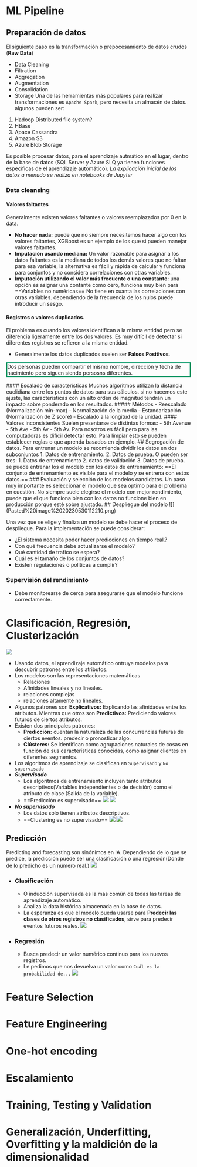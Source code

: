 # ML Pipeline

## Preparación de datos
El siguiente paso es la transformación o prepocesamiento de datos crudos (**Raw Data**)
- Data Cleaning
- Filtration
- Aggregation
- Augmentation
- Consolidation
- Storage
Una de las herramientas más populares para realizar transformaciones  es `Apache Spark`, pero necesita un almacén de datos. algunos pueden ser:
1. Hadoop Distributed file system?
2. HBase
3. Apace Cassandra
4. Amazon S3
5. Azure Blob Storage

Es posible procesar datos, para el aprendizaje autmático en el lugar, dentro de la base de datos (SQL Server y Azure SLQ ya tienen funciones específicas de el aprendizaje automático).
*La explicación inicial de los datos a menudo se realiza en notebooks de Jupyter*
### Data cleansing
#### Valores faltantes
Generalmente existen valores faltantes o valores reemplazados por 0 en la data.
- **No hacer nada:** puede que no siempre necesitemos hacer algo con los valores faltantes, XGBoost es un ejemplo de los que si pueden manejar valores faltantes.
- **Imputación usando mediana:** Un valor razonable para asignar a los datos faltantes es la mediana de todos los demás valores que no faltan para esa variable, la alternativa es fácil y rápida de calcular y funciona para conjuntos y no considera correlaciones con otras variables.
- **Imputación utilizando el valor más frecuente o una constante:** una opción es asignar una contante como cero, funciona muy bien para ==Variables no numéricas== No tiene en cuanta las correlaciones con otras variables. dependiendo de la frecuencia de los nulos puede introducir un sesgo.
#### Registros o valores duplicados.
El problema es cuando los valores identifican a la misma entidad pero se diferencia ligeramente entre los dos valores.
Es muy difícil de detectar si diferentes registros se refieren a la misma entidad.  
- Generalmente los datos duplicados suelen ser **Falsos Positivos**.
<p style="border-style:solid;border-color: rgb(0,150,100)">Dos personas pueden compartir el mismo nombre, dirección y fecha de nacimiento pero siguen siendo persosns diferentes. </p>
#### Escalado de características
Muchos algoritmos utilizan la distancia euclidiana entre los puntos de datos para sus cálculos. si no hacemos este ajuste, las características con un alto orden de magnitud tendrán un impacto sobre ponderado en los resultados. 
##### Métodos
- Reescalado (Normalización min-max)
- Normalización de la media
- Estandarización (Normalización de Z score)
- Escalado a la longitud de la unidad.
#### Valores inconsistentes
Suelen presentarse de distintas formas:
- 5th Avenue
- 5th Ave
- 5th Av
- 5th Av.
Para nosotros es fácil pero para las computadoras es difícil detectar esto.
Para limpiar esto se pueden establecer reglas o que aprenda basados en ejemplo.
## Segregación de datos.
Para entrenar un modelo se recomienda dividir los datos en dos subconjuntos
1. Datos de entrenamiento.
2. Datos de prueba.
O pueden ser tres:
1. Datos de entrenamiento
2. datos de validación
3. Datos de prueba.
se puede entrenar los el modelo con los datos de entrenamiento: ==El conjunto de entrenamiento es visible para el modelo y se entrena con estos datos.==
### Evaluación y selección de los modelos candidatos.
Un paso muy importante es seleccionar el modelo que sea óptimo para el problema en cuestión.
No siempre suele elegirse el modelo con mejor rendimiento, puede que el que funciona bien con los datos no funcione bien en producción porque esté sobre ajustado.
## Despliegue del modelo
![](Pasted%20image%2020230530112210.png)

Una vez que se elige y finaliza un modelo se debe hacer el proceso de despliegue.
Para la implementación se puede considerar:
- ¿El sistema necesita poder hacer predicciones en tiempo real.?
- Con qué frecuencia debe actualizarse el modelo?
- Qué cantidad de trafico se espera?
- Cuál es el tamaño de los conjuntos de datos?
- Existen regulaciones o políticas a cumplir?
### Supervisión del rendimiento
- Debe monitorearse de cerca para asegurarse que el modelo funcione correctamente.


# Clasificación, Regresión, Clusterización
![](Pasted%20image%2020230530114651.png)
- Usando datos, el aprendizaje automático ontruye modelos para descubrir patrones entre los atributos.
- Los modelos son las representaciones matemáticas
	- Relaciones
	- Afinidades lineales y no lineales.
	- relaciones complejas
	- relaciones altamente no lineales.
- Algunos patrones son **Explicativos:** Explicando las afinidades entre los atributos. Mientras que otros son **Predictivos:** Prediciendo valores futuros de ciertos atributos.
- Existen dos principales patrones:
	- **Predicción:** cuentan la naturaleza de las concurrencias futuras de ciertos eventos. predecir o pronosticar algo.
	- **Clústeres:** Se identifican como agrupaciones naturales de cosas en función de sus características conocidas, como asignar clientes en diferentes segmentos.
- Los algoritmos de aprendizaje se clasifican en `Supervisado` y `No supervisado`
- _**Supervisado**_
	- Los algoritmos de entrenamiento incluyen tanto atributos descriptivos(Variables independientes o de decisión) como el atributo de clase (Salida de la variable).
	- ==Predicción es supervisado==
	  ![](Pasted%20image%2020230530115637.png)
	  ![](Pasted%20image%2020230530120145.png)
- _**No supervisado**_
	- Los datos solo tienen atributos descriptivos.
	- ==Clustering es no supervisado== 
	  ![](Pasted%20image%2020230530115740.png)
	  ![](Pasted%20image%2020230530120246.png)
## Predicción
Predicting and forecasting son sinónimos en IA.
Dependiendo de lo que se predice, la predicción puede ser una clasificación o una regresión(Donde de lo predicho es un número real.)
![](Pasted%20image%2020230530121504.png)

- ### Clasificación
	- O inducción supervisada es la más común de todas las tareas de aprendizaje automático.
	- Analiza la data histórica almacenada en la base de datos.
	- La esperanza es que el modelo pueda usarse para **Predecir las clases de otros registros no clasificados**, sirve para predecir eventos futuros reales.
	  ![](Pasted%20image%2020230530123431.png)
- ### Regresión
	- Busca predecir un valor numérico continuo para los nuevos registros.
	- Le pedimos que nos devuelva un valor como `Cuál es la probabilidad de...`
	  ![](Pasted%20image%2020230530123635.png)
	  

# Feature Selection

# Feature Engineering

# One-hot encoding

# Escalamiento

# Training, Testing y Validation

# Generalización, Underfitting, Overfitting y la maldición de la dimensionalidad
